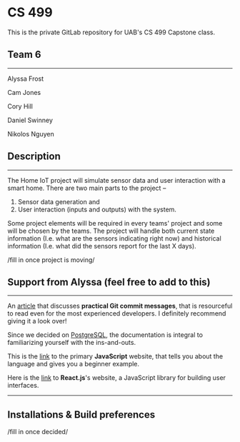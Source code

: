 # CS 499

This is the private GitLab repository for UAB's CS 499 Capstone class. 

## Team 6 
---
Alyssa Frost 

Cam Jones

Cory Hill

Daniel Swinney 

Nikolos Nguyen

## Description
---
The Home IoT project will 
simulate sensor data and user interaction with a smart home. 
There are two main parts to the project – 
1. Sensor data generation and 
2. User interaction (inputs and 
outputs) with the system. 

Some project elements will be required in every teams' project and some will 
be chosen by the teams. The project will handle both current state information (I.e. what are the 
sensors indicating right now) and historical information (I.e. what did the sensors report for the last X 
days).

 /fill in once project is moving/ 

## Support from Alyssa (feel free to add to this)
---

An [article](https://cbea.ms/git-commit/) that discusses **practical Git commit messages**, that is resourceful to read even for the most experienced developers. I definitely recommend giving it a look over!

Since we decided on [PostgreSQL](https://www.postgresql.org/), the documentation is integral to familiarizing yourself with the ins-and-outs.

This is the [link](https://www.javascript.com/) to the primary **JavaScript** website, that tells you about the language and gives you a beginner example. 

Here is the [link](https://reactjs.org/) to **React.js**'s website, a JavaScript library for building user interfaces. 

---
## Installations & Build preferences

 /fill in once decided/ 

